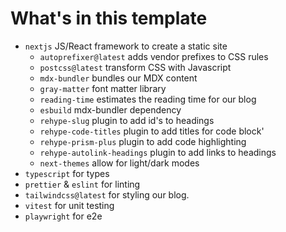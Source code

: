 # What's in this template
- `nextjs` JS/React framework to create a static site
  - `autoprefixer@latest` adds vendor prefixes to CSS rules
  - `postcss@latest` transform CSS with Javascript
  - `mdx-bundler` bundles our MDX content
  - `gray-matter` font matter library
  - `reading-time` estimates the reading time for our blog
  - `esbuild` mdx-bundler dependency
  - `rehype-slug` plugin to add id's to headings
  - `rehype-code-titles` plugin to add titles for code block'
  - `rehype-prism-plus` plugin to add code highlighting
  - `rehype-autolink-headings` plugin to add links to headings
  - `next-themes` allow for light/dark modes
- `typescript` for types
- `prettier` & `eslint` for linting
- `tailwindcss@latest` for styling our blog.
- `vitest` for unit testing
- `playwright` for e2e